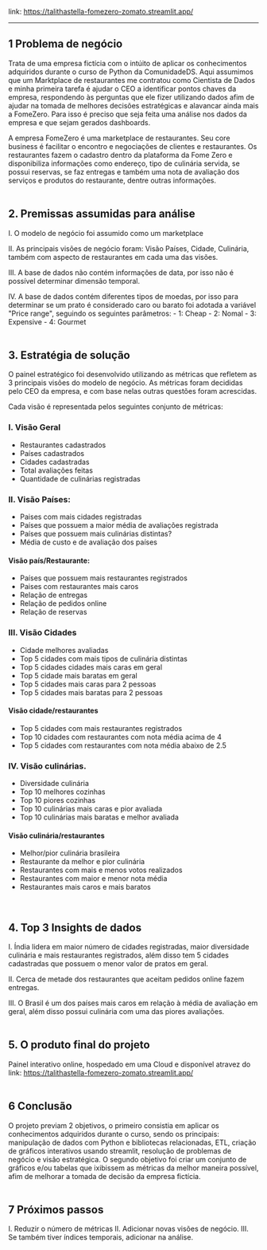 link: https://talithastella-fomezero-zomato.streamlit.app/
<hr>

## 1 Problema de negócio

Trata de uma empresa fictícia com o intúito de aplicar os conhecimentos adquiridos durante o curso de Python da ComunidadeDS. Aqui assumimos que um Marktplace de restaurantes me contratou como Cientista de Dados e minha primeira tarefa é ajudar o CEO a identificar pontos chaves da empresa, respondendo às perguntas que ele fizer utilizando dados afim de ajudar na tomada de melhores decisões estratégicas e alavancar ainda mais a FomeZero. Para isso é preciso que seja feita uma análise nos dados da empresa e que sejam gerados dashboards.

A empresa FomeZero é uma marketplace de restaurantes. Seu core business é facilitar o encontro e negociações de clientes e restaurantes. Os restaurantes fazem o cadastro dentro da plataforma da Fome Zero e disponibiliza informações como endereço, tipo de culinária servida, se possui reservas, se faz entregas e também uma nota de avaliação dos serviços e produtos do restaurante, dentre outras informações.
<br><br>


## 2. Premissas assumidas para análise

I. O modelo de negócio foi assumido como um marketplace

II. As principais visões de negócio foram: Visão Países, Cidade, Culinária, também com aspecto de restaurantes em cada uma das visões. 

III. A base de dados não contém informações de data, por isso não é possível determinar dimensão temporal.

IV. A base de dados contém diferentes tipos de moedas, por isso para determinar se um prato é considerado caro ou barato foi adotada a variável "Price range", seguindo os seguintes parâmetros:
	- 1: Cheap
	- 2: Nomal
	- 3: Expensive
	- 4: Gourmet
<br><br>

## 3. Estratégia de solução

O painel estratégico foi desenvolvido utilizando as métricas que refletem as 3 principais visões do modelo de negócio. As métricas foram decididas pelo CEO da empresa, e com base nelas outras questões foram acrescidas. 

Cada visão é representada pelos seguintes conjunto de métricas: 

### I. Visão Geral
- Restaurantes cadastrados
- Países cadastrados
- Cidades cadastradas
- Total avaliações feitas
- Quantidade de culinárias registradas



### II. Visão Países:
- Paises com mais cidades registradas
- Países que possuem a maior média de avaliações registrada
- Países que possuem mais culinárias distintas?
- Média de custo e de avaliação dos países

#### Visão país/Restaurante:

- Países que possuem mais restaurantes registrados
- Paises com restaurantes mais caros
- Relação de entregas
- Relação de pedidos online
- Relação de reservas



### III. Visão Cidades
- Cidade melhores avaliadas
- Top 5 cidades com mais tipos de culinária distintas
- Top 5 cidades cidades mais caras em geral
- Top 5 cidade mais baratas em geral
- Top 5 cidades mais caras para 2 pessoas
- Top 5 cidades mais baratas para 2 pessoas

#### Visão cidade/restaurantes
- Top 5 cidades com mais restaurantes registrados
- Top 10 cidades com restaurantes com nota média acima de 4
- Top 5 cidades com restaurantes com nota média abaixo de 2.5


### IV. Visão culinárias.
- Diversidade culinária
- Top 10 melhores cozinhas
- Top 10 piores cozinhas
- Top 10 culinárias mais caras e pior avaliada
- Top 10 culinárias mais baratas e melhor avaliada

#### Visão culinária/restaurantes
- Melhor/pior culinária brasileira
- Restaurante da melhor e pior culinária
- Restaurantes com mais e menos votos realizados
- Restaurantes com maior e menor nota média
- Restaurantes mais caros e mais baratos
<br>

## 4. Top 3 Insights de dados

I. Índia lidera em maior número de cidades registradas, maior diversidade culinária e mais restaurantes registrados, além disso tem 5 cidades cadastradas que possuem o menor valor de pratos em geral.

II. Cerca de metade dos restaurantes que aceitam pedidos online fazem entregas.

III. O Brasil é um dos países mais caros em relação à média de avaliação em geral, além disso possui culinária com uma das piores avaliações. 
<br><br>

## 5. O produto final do projeto

Painel interativo online, hospedado em uma Cloud e disponível atravez do link: https://talithastella-fomezero-zomato.streamlit.app/
<br><br>

## 6 Conclusão

O projeto previam 2 objetivos, o primeiro consistia em aplicar os conhecimentos adquiridos durante o curso, sendo os principais: manipulação de dados com Python e bibliotecas relacionadas, ETL, criação de gráficos interativos usando streamlit, resolução de problemas de negócio e visão estratégica.
O segundo objetivo foi criar um conjunto de gráficos e/ou tabelas que ixibissem as métricas da melhor maneira possível, afim de melhorar a tomada de decisão da empresa fictícia. 
<br><br>

## 7 Próximos passos

I. Reduzir o número de métricas
II. Adicionar novas visões de negócio. 
III. Se também tiver índices temporais, adicionar na análise.
